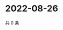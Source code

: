 # 2022-08-26

共 0 条

<!-- BEGIN WEIBO -->
<!-- 最后更新时间 Fri Aug 26 2022 05:14:41 GMT+0800 (China Standard Time) -->

<!-- END WEIBO -->
